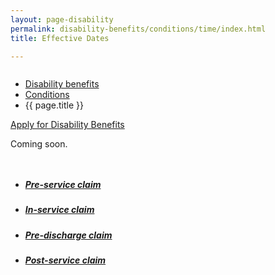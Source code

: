 ```yaml
---
layout: page-disability
permalink: disability-benefits/conditions/time/index.html
title: Effective Dates

---
```


<div class="splash" markdown="0">
<div class="row" markdown="0">
<div class="small-12 columns" markdown="0">

<ul class="breadcrumbs" role="menubar" aria-label="Primary">
<li class="parent"><a href="{{ site.url }}/disability-benefits/">Disability benefits</a></li>
<li class="parent"><a href="{{ site.url }}/disability-benefits/conditions/">Conditions</a></li>
<li class="active">{{ page.title }}</li>
</ul>

</div>
</div>
</div>

<div class="main" role="main" markdown="0">

<div class="action-bar">
  <div class="row">
    <div class="small-12 columns">
      <a class="usa-button-primary" href="{{ site.url}}/disability-benefits/get/">Apply for Disability Benefits</a>
    </div>
  </div>  
</div>

<div class="section one" markdown="0">
<div class="primary" markdown="0">
<div class="row" markdown="0">
<div class="small-12 columns" markdown="1">


Coming soon.


</div>
</div>
</div>
</div>

<div class="navigation" markdown="0">
<div class="row" markdown="0">
<div class="small-12 columns" markdown="1">

<ul class="small-block-grid-1 medium-block-grid-3 cards small">

<li>
  <a href="{{ site.url }}/disability-benefits/conditions/time/pre-service/">
    <h5>Pre-service claim</h5>
  </a>
</li>

<li>
  <a href="{{ site.url }}/disability-benefits/conditions/time/in-service/">
    <h5>In-service claim</h5>
  </a>
</li>

<li>
  <a href="{{ site.url }}/disability-benefits/conditions/time/pre-discharge/">
    <h5>Pre-discharge claim</h5>
  </a>
</li>

<li>
  <a href="{{ site.url }}/disability-benefits/conditions/time/post-service/">
    <h5>Post-service claim</h5>
  </a>
</li>



</ul>

</div>
</div>
</div>


</div>
